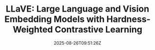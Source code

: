 ---
title: "LLaVE: Large Language and Vision Embedding Models with Hardness-Weighted Contrastive Learning"
authors:
- Zhibin Lan
- Liqiang Niu
- Fandong Meng
- Jie Zhou
- Jinsong Su
author_notes:
- 
- 
- 
- 
- "通讯作者"
date: "2025-08-26T09:51:26Z"
publishDate: "2025-08-26T09:51:26Z"
publication_types: [direction8]
publication: "**In Proc. of EMNLP 2025 findings.**"
---